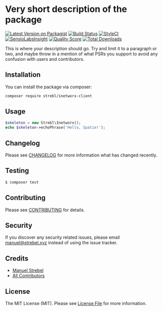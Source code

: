# Very short description of the package

[![Latest Version on Packagist](https://img.shields.io/packagist/v/strebl/inetworx-client.svg?style=flat-square)](https://packagist.org/packages/strebl/inetworx-client)
[![Build Status](https://img.shields.io/travis/strebl/inetworx-client/master.svg?style=flat-square)](https://travis-ci.org/strebl/inetworx-client)
[![StyleCI](https://styleci.io/repos/91091045/shield)](https://styleci.io/repos/91091045)
[![SensioLabsInsight](https://img.shields.io/sensiolabs/i/4662f707-185d-476e-a110-0c34feb41169.svg?style=flat-square)](https://insight.sensiolabs.com/projects/4662f707-185d-476e-a110-0c34feb41169)
[![Quality Score](https://img.shields.io/scrutinizer/g/strebl/inetworx-client.svg?style=flat-square)](https://scrutinizer-ci.com/g/strebl/inetworx-client)
[![Total Downloads](https://img.shields.io/packagist/dt/strebl/inetworx-client.svg?style=flat-square)](https://packagist.org/packages/strebl/inetworx-client)

This is where your description should go. Try and limit it to a paragraph or two, and maybe throw in a mention of what PSRs you support to avoid any confusion with users and contributors.

## Installation

You can install the package via composer:

```bash
composer require strebl/inetworx-client
```

## Usage

``` php
$skeleton = new Strebl\Inetworx();
echo $skeleton->echoPhrase('Hello, Spatie!');
```

## Changelog

Please see [CHANGELOG](CHANGELOG.md) for more information what has changed recently.

## Testing

``` bash
$ composer test
```

## Contributing

Please see [CONTRIBUTING](CONTRIBUTING.md) for details.

## Security

If you discover any security related issues, please email manuel@strebel.xyz instead of using the issue tracker.

## Credits

- [Manuel Strebel](https://github.com/strebl)
- [All Contributors](../../contributors)

## License

The MIT License (MIT). Please see [License File](LICENSE.md) for more information.
